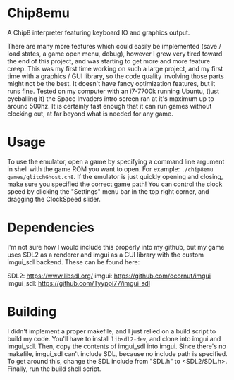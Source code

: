 # Chip8emu

A Chip8 interpreter featuring keyboard IO and graphics output. 

There are many more features which could easily be implemented (save / load states, a game open menu, debug), however I grew very tired toward the end of this project, and was starting to get more and more feature creep. This was my first time working on such a large project, and my first time with a graphics / GUI library, so the code quality involving those parts might not be the best. It doesn't have fancy optimization features, but it runs fine. Tested on my computer with an i7-7700k running Ubuntu, (just eyeballing it) the Space Invaders intro screen ran at it's maximum up to around 500hz. It is certainly fast enough that it can run games without clocking out, at far beyond what is needed for any game.

# Usage
To use the emulator, open a game by specifying a command line argument in shell with the game ROM you want to open. For example: `./chip8emu games/glitchGhost.ch8`. If the emulator is just quickly opening and closing, make sure you specified the correct game path! You can control the clock speed by clicking the "Settings" menu bar in the top right corner, and dragging the ClockSpeed slider.

# Dependencies
I'm not sure how I would include this properly into my github, but my game uses SDL2 as a renderer and imgui as a GUI library with the custom imgui_sdl backend. These can be found here: 

SDL2: https://www.libsdl.org/
imgui: https://github.com/ocornut/imgui
imgui_sdl: https://github.com/Tyyppi77/imgui_sdl

# Building
I didn't implement a proper makefile, and I just relied on a build script to build my code. You'll have to install `libsdl2-dev`, and clone into imgui and imgui_sdl. Then, copy the contents of imgui_sdl into imgui. Since there's no makefile, imgui_sdl can't include SDL, because no include path is specified. To get around this, change the SDL include from "SDL.h" to <SDL2/SDL.h>. Finally, run the build shell script. 
